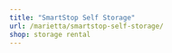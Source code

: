 ```yaml
---
title: "SmartStop Self Storage"
url: /marietta/smartstop-self-storage/
shop: storage rental
---
```

